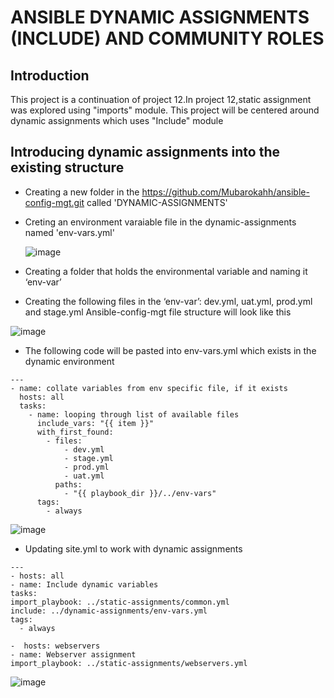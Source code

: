 # ANSIBLE DYNAMIC ASSIGNMENTS (INCLUDE) AND COMMUNITY ROLES
## Introduction 
  This project is a continuation of project 12.In project 12,static assignment was explored using "imports" module. This project will be centered around dynamic assignments which uses "Include" module
  
##  Introducing dynamic assignments into the existing structure
* Creating a new folder in the https://github.com/Mubarokahh/ansible-config-mgt.git called 'DYNAMIC-ASSIGNMENTS'
* Creting an environment varaiable file in the dynamic-assignments named 'env-vars.yml'

  ![image](https://github.com/Mubarokahh/DevOps-Projects/assets/135038657/c8de39eb-7b2e-485f-bb2d-5ebea7378e4a)

* Creating a folder that holds the environmental variable and naming it ‘env-var’
* Creating the following files in the ‘env-var’: dev.yml, uat.yml, prod.yml and stage.yml
 Ansible-config-mgt file structure will look like this

![image](https://github.com/Mubarokahh/DevOps-Projects/assets/135038657/05922fcf-fdb5-41a2-afc3-d930dabf21aa)

* The following code will be pasted into env-vars.yml which exists in the dynamic environment

```
---
- name: collate variables from env specific file, if it exists
  hosts: all
  tasks:
    - name: looping through list of available files
      include_vars: "{{ item }}"
      with_first_found:
        - files:
            - dev.yml
            - stage.yml
            - prod.yml
            - uat.yml
          paths:
            - "{{ playbook_dir }}/../env-vars"
      tags:
        - always

   ```

 ![image](https://github.com/Mubarokahh/DevOps-Projects/assets/135038657/9cc8c194-8afc-47ad-9617-5889272bc8f8)

 * Updating site.yml to work with dynamic assignments

  ```
 ---
- hosts: all
- name: Include dynamic variables 
  tasks:
  import_playbook: ../static-assignments/common.yml 
  include: ../dynamic-assignments/env-vars.yml
  tags:
    - always

-  hosts: webservers
- name: Webserver assignment
  import_playbook: ../static-assignments/webservers.yml
```

![image](https://github.com/Mubarokahh/DevOps-Projects/assets/135038657/d1ffcc9e-d14a-4428-b8da-419707c0dfc8)



